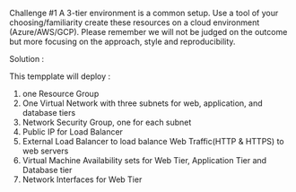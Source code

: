 Challenge #1
A 3-tier environment is a common setup. Use a tool of your choosing/familiarity create these
resources on a cloud environment (Azure/AWS/GCP). Please remember we will not be judged
on the outcome but more focusing on the approach, style and reproducibility.

Solution :

This tempplate will deploy :
1. one Resource Group
2. One Virtual Network with three subnets for web, application, and database tiers
3. Network Security Group, one for each subnet
4. Public IP for Load Balancer
5. External Load Balancer to load balance Web Traffic(HTTP & HTTPS) to web servers
6. Virtual Machine Availability sets for Web Tier, Application Tier and Database tier
7. Network Interfaces for Web Tier

